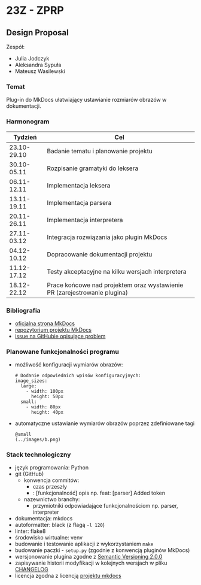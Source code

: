 # 23Z - ZPRP

## Design Proposal

Zespół:

- Julia Jodczyk
- Aleksandra Sypuła
- Mateusz Wasilewski

### Temat

Plug-in do MkDocs ułatwiający ustawianie rozmiarów obrazów w dokumentacji.

### Harmonogram

| Tydzień     | Cel                                                                       |
| ----------- | ------------------------------------------------------------------------- |
| 23.10-29.10 | Badanie tematu i planowanie projektu                                      |
| 30.10-05.11 | Rozpisanie gramatyki do leksera                                           |
| 06.11-12.11 | Implementacja leksera                                                     |
| 13.11-19.11 | Implementacja parsera                                                     |
| 20.11-26.11 | Implementacja interpretera                                                |
| 27.11-03.12 | Integracja rozwiązania jako plugin MkDocs                                 |
| 04.12-10.12 | Dopracowanie dokumentacji projektu                                        |
| 11.12-17.12 | Testy akceptacyjne na kilku wersjach interpretera                         |
| 18.12-22.12 | Prace końcowe nad projektem oraz wystawienie PR (zarejestrowanie plugina) |

### Bibliografia

- [oficjalna strona MkDocs](https://www.mkdocs.org/dev-guide/)
- [repozytorium projektu MkDocs](https://github.com/mkdocs/mkdocs)
- [issue na GitHubie opisujące problem](https://github.com/mkdocs/mkdocs/issues/1678)

### Planowane funkcjonalności programu

- możliwość konfiguracji wymiarów obrazów:
  ```
  # Dodanie odpowiednich wpisów konfiguracyjnych:
  image_sizes:
    large:
      - width: 100px
        height: 50px
    small:
      - width: 80px
        height: 40px
  ```
- automatyczne ustawianie wymiarów obrazów poprzez zdefiniowane tagi
  ```
  @small
  (../images/b.png)
  ```

### Stack technologiczny

- język programowania: Python
- git (GitHub)
  - konwencja commitów:
    - czas przeszły
    - <typ>: [funkcjonalność] opis
      np. feat: [parser] Added token
  - nazewnictwo branchy:
    - przymiotniki odpowiadające funkcjonalnościom
      np. parser, interpreter
- dokumentacja: mkdocs
- autoformatter: black (z flagą `-l 120`)
- linter: flake8
- środowisko wirtualne: venv
- budowanie i testowanie aplikacji z wykorzystaniem `make`
- budowanie paczki - `setup.py` (zgodnie z konwencją pluginów MkDocs)
- wersjonowanie plugina zgodne z [Semantic Versioning 2.0.0](https://semver.org/)
- zapisywanie historii modyfikacji w kolejnych wersjach w pliku [CHANGELOG](https://keepachangelog.com/en/1.1.0/)
- licencja zgodna z licencją [projektu mkdocs](https://github.com/mkdocs/mkdocs/blob/master/LICENSE)
